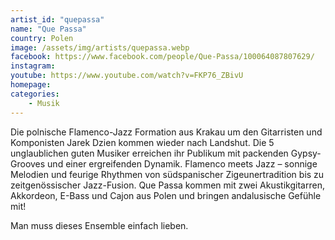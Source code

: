 ```yaml
---
artist_id: "quepassa"
name: "Que Passa"
country: Polen
image: /assets/img/artists/quepassa.webp
facebook: https://www.facebook.com/people/Que-Passa/100064087807629/
instagram:
youtube: https://www.youtube.com/watch?v=FKP76_ZBivU
homepage:
categories:
    - Musik
---
```

Die polnische Flamenco-Jazz Formation aus Krakau um den Gitarristen und Komponisten Jarek Dzien kommen wieder nach Landshut. Die 5 unglaublichen guten Musiker erreichen ihr Publikum mit packenden Gypsy-Grooves und einer ergreifenden Dynamik. Flamenco meets Jazz – sonnige Melodien und feurige Rhythmen von südspanischer Zigeunertradition bis zu zeitgenössischer Jazz-Fusion. Que Passa kommen mit zwei Akustikgitarren, Akkordeon, E-Bass und Cajon aus Polen und bringen andalusische Gefühle mit!

Man muss dieses Ensemble einfach lieben.